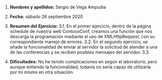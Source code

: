1. **Nombres y apellidos:** Sergio de Vega Ampudia

2. **Fecha:** sábado 26 septiembre 2020

3. **Resumen del Ejercicio:** 
  3.1. En el primer ejercicio, dentro de la página schedule de nuestra web ContosoConf, creamos una función que nos descarga la programación mediante el uso de XMLHttpRequest, con su correspondiente manejo de errores.
  3.2. En el segundo ejercicio, se añade la funcionalidad de enviar al servidor la solicitud de atender a una de las conferencias y se reciben posibles mensajes del servidor.
  3.3. 

4. **Dificultades:** No he tenido complicaciones en seguir el laboratorio, pero aunque entiendo la funcionalidad, todavía no sería capaz de utilizarla por mí mismo en otra situación.

   
